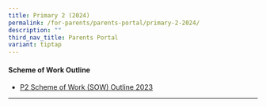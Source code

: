 ```yaml
---
title: Primary 2 (2024)
permalink: /for-parents/parents-portal/primary-2-2024/
description: ""
third_nav_title: Parents Portal
variant: tiptap
---
```

<h4><strong>Scheme of Work Outline</strong></h4>
<ul data-tight="true" class="tight">
<li>
<p><a href="/resources/scheme-of-work-outline-2023/Primary-2/" rel="noopener noreferrer nofollow" target="_blank">P2 Scheme of Work (SOW) Outline 2023</a>
</p>
</li>
</ul>
<hr>
<p></p>
<p></p>
